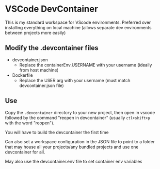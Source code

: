 # VSCode DevContainer

This is my standard workspace for VScode environments. Preferred over installing everything on local machine (allows separate dev environments between projects more easily)

## Modify the .devcontainer files

- devcontainer.json
  - Replace the containerEnv.USERNAME with your username (ideally from host machine)
- Dockerfile
  - Replace the USER arg with your username (must match devcontainer.json file)

## Use

Copy the `.devcontainer` directory to your new project, then open in vscode followed by the command "reopen in devcontainer" (usually `ctl+shift+p` with the word "reopen").

You will have to build the devcontainer the first time

Can also set a workspace configuration in the JSON file to point to a folder that may house all your projects/any bundled projects and use one devcontainer for all.


May also use the devcontainer.env file to set container env variables